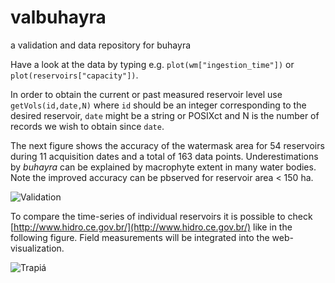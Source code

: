# valbuhayra
a validation and data repository for buhayra

Have a look at the data by typing e.g. `plot(wm["ingestion_time"])` or `plot(reservoirs["capacity"])`.

In order to obtain the current or past measured reservoir level use `getVols(id,date,N)` where `id` should be an integer corresponding to the desired reservoir, `date` might be a string or POSIXct and N is the number of records we wish to obtain since `date`.

The next figure shows the accuracy of the watermask area for 54 reservoirs during 11 acquisition dates and a total of 163 data points. Underestimations by _buhayra_ can be explained by macrophyte extent in many water bodies. Note the improved accuracy can be pbserved for reservoir area < 150 ha.

![Validation](https://raw.githubusercontent.com/jmigueldelgado/valbuhayra/blob/master/valbuhayra/data-raw/plt_val_small_dams.png)

To compare the time-series of individual reservoirs it is possible to check  [http://www.hidro.ce.gov.br/](http://www.hidro.ce.gov.br/) like in the following figure. Field measurements will be integrated into the web-visualization.

![Trapiá](https://raw.githubusercontent.com/jmigueldelgado/valbuhayra/blob/master/valbuhayra/data-raw/example_trapiaii.png)
